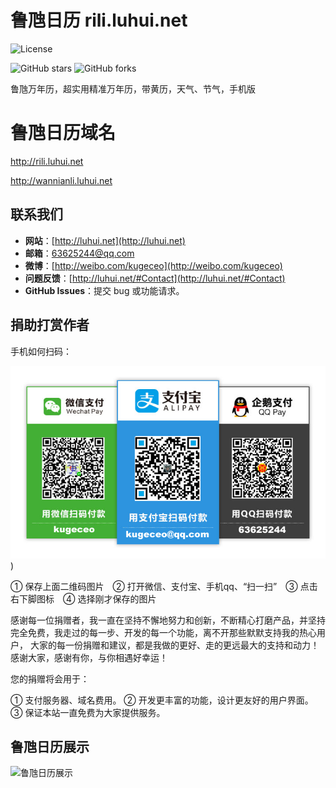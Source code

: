 # 鲁虺日历 rili.luhui.net

![License](https://img.shields.io/badge/license-MIT-blue.svg)

![GitHub stars](https://img.shields.io/github/stars/kugeceo/rili.luhui.net)
![GitHub forks](https://img.shields.io/github/forks/kugeceo/rili.luhui.net)

鲁虺万年历，超实用精准万年历，带黄历，天气、节气，手机版

# 鲁虺日历域名
http://rili.luhui.net

http://wannianli.luhui.net



## 联系我们
- **网站**：[http://luhui.net](http://luhui.net)
- **邮箱**：63625244@qq.com
- **微博**：[http://weibo.com/kugeceo](http://weibo.com/kugeceo)
- **问题反馈**：[http://luhui.net/#Contact](http://luhui.net/#Contact)
- **GitHub Issues**：提交 bug 或功能请求。

  

## 捐助打赏作者

手机如何扫码：

![打赏作者](https://github.com/kugeceo/flash.luhui.net/raw/main/images/zhifu.png))

① 保存上面二维码图片　② 打开微信、支付宝、手机qq、“扫一扫”　③ 点击右下脚图标　④ 选择刚才保存的图片

感谢每一位捐赠者，我一直在坚持不懈地努力和创新，不断精心打磨产品，并坚持完全免费，我走过的每一步、开发的每一个功能，离不开那些默默支持我的热心用户，
大家的每一份捐赠和建议，都是我做的更好、走的更远最大的支持和动力！感谢大家，感谢有你，与你相遇好幸运！

您的捐赠将会用于：

①  支付服务器、域名费用。
②  开发更丰富的功能，设计更友好的用户界面。
③  保证本站一直免费为大家提供服务。





## 鲁虺日历展示
![鲁虺日历展示](https://wannianli.luhui.net/%E6%97%A5%E5%8E%86%E6%88%AA%E5%9B%BE_20200807073105.jpg)



